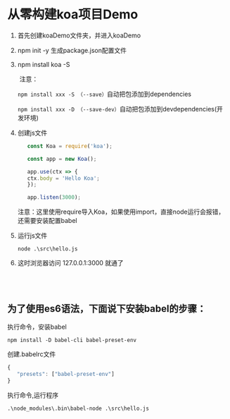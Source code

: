 # 从零构建koa项目Demo

1. 首先创建koaDemo文件夹，并进入koaDemo

2. npm init -y   生成package.json配置文件

3. npm install koa -S

   ​	注意：

   ​		`npm install xxx -S （--save）`自动把包添加到dependencies

   ​	    `npm install xxx -D （--save-dev）`自动把包添加到devdependencies(开发环境)

4. 创建js文件
   ```js
      const Koa = require('koa');

      const app = new Koa();

      app.use(ctx => {
      ctx.body = 'Hello Koa';
      });

      app.listen(3000);
   
   ```
   注意：这里使用require导入Koa，如果使用import，直接node运行会报错，还需要安装配置babel

5. 运行js文件
   
   `node .\src\hello.js `

6. 这时浏览器访问 127.0.0.1:3000 就通了

<br/>
<br/>

## 为了使用es6语法，下面说下安装babel的步骤：

执行命令，安装babel
``` shell
npm install -D babel-cli babel-preset-env
```

创建.babelrc文件
``` js
{
   "presets": ["babel-preset-env"]
}
```

执行命令,运行程序
```
.\node_modules\.bin\babel-node .\src\hello.js
```

